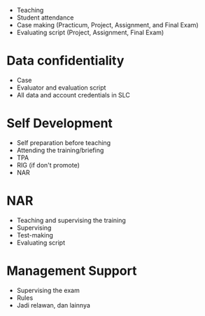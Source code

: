 - Teaching
- Student attendance
- Case making (Practicum, Project, Assignment, and Final Exam)
- Evaluating script (Project, Assignment, Final Exam)

# Data confidentiality
- Case 
- Evaluator and evaluation script
- All data and account credentials in SLC

# Self Development
- Self preparation before teaching
- Attending the training/briefing
- TPA
- RIG (if don't promote)
- NAR

# NAR
- Teaching and supervising the training
- Supervising 
- Test-making
- Evaluating script

# Management Support
- Supervising the exam
- Rules
- Jadi relawan, dan lainnya


